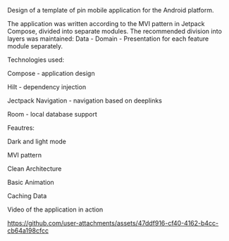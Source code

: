 Design of a template of pin mobile application for the Android platform.

The application was written according to the MVI pattern in Jetpack Compose, divided into separate modules. The recommended division into layers was maintained: Data - Domain - Presentation for each feature module separately.

Technologies used:

Compose - application design

Hilt - dependency injection

Jectpack Navigation - navigation based on deeplinks

Room - local database support

Feautres:

Dark and light mode

MVI pattern

Clean Architecture

Basic Animation

Caching Data

Video of the application in action

https://github.com/user-attachments/assets/47ddf916-cf40-4162-b4cc-cb64a198cfcc

